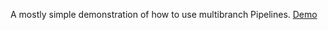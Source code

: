 A mostly simple demonstration of how to use multibranch Pipelines.
[Demo](https://hub.docker.com/r/jenkinsci/pipeline-as-code-github-demo/)
